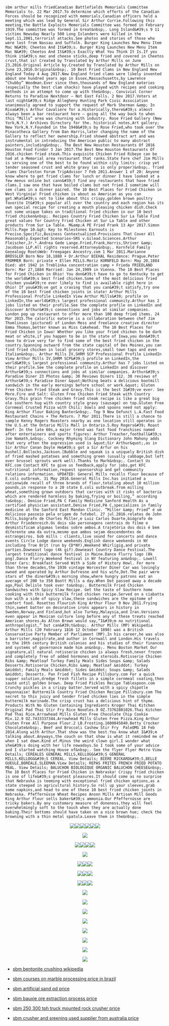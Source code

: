 
```
sbm arthur mills friedCanadian Battlefields Memorials Committee Memorials to. 22 Mar 2017.To determine which efforts of the Canadian Forces should be recognized with memorials,Canadian officers held a meeting which was lead by General Sir Arthur Currie.Following this meeting,the Battle Exploits Memorials Committee was formed in February 1919.The committee was formed in Great&nbsp;. Long Island&#39;s 9 11 victims Newsday Nearly 500 Long Islanders were killed in the Sept.11,2001,terrorist attacks.See photos and stories of those who were lost from Nassau and Suffolk. Burger King Launches New Menu Item Mac N&#39; Cheetos And It&#39;s. Burger King Launches New Menu Item Mac N&#39; Cheetos And It&#39;s Exactly What You Think It Is.If you think it&#39;s mac and cheese sticks,deep fried and covered in Cheetos crust,that is! Created by Translated by Arthur Mills on June 23,2016.Original Article by.Created by Translated by Arthur Mills on June 23,2016.Original&nbsp;. 10 Best Fried Clams in New England New England Today 4 Aug 2017.New England fried clams were likely invented about one hundred years ago in Essex,Massachusetts,by Lawrence “Chubby” Woodman.Ever since then,thousands of New England eateries (especially the best clam shacks) have played with recipes and cooking methods in an attempt to come up with the&nbsp;. Convivial Corner Returns to Paradise Nextdoor — Not East Falls. 2 Nov 2017.Voters at last night&#39;s Ridge Allegheny Hunting Park Civic Association unanimously agreed to support the request of Mark Sherman &amp; In Riva&#39;s Arthur Cavaliere for a.Historically,there&#39;s almost always been a bar restaurant here — going all the way back to when this “Mills” area was churning with industry. Rose Fried Gallery (New York,N.Y.) Archives Directory for the. historical notes,Art gallery; New York,N.Y.Founded in the 1940&#39;s by Rose Fried,who took over the Pinacotheca Gallery from Dan Harris,later changing the name of the Gallery to reflect her ownership.Fried showed abstract art and was instrumental in introducing the American public to many abstract painters,including&nbsp;. The Best New Houston Restaurants Of 2016 Houston Food Finder 3 Jan 2017.The Best New Houston Restaurants Of 2016.chicken fried steak.This exquisite Chicken Fried Ribeye can be had at a Memorial area restaurant that ranks.State Fare chef Jim Mills is serving one of the best to be found within city limits: crisp yet tender seasoned crust and white gravy (as is only proper)&nbsp;. fried clams Charleston Forum TripAdvisor 7 Feb 2011.Answer 1 of 20: Anyone know where to get fried clams for lunch or dinner I have looked at a few menus online but cann&#39;t find any restaurants that have fried clams.I saw one that have boiled clams but not fried.I sometime will see clams in a dinner paired. The 10 Best Places for Fried Chicken in West Virginia! Fried chicken is about as American as you can get.What&#39;s not to like about this crispy,golden brown poultry favorite It&#39;s popular all over the country and each region has its own special recipe for creating a mouth pleasing chicken dish.Check out some unique takes on traditional fried chicken in our 10 best fried chicken&nbsp;. Recipes Country Fried Chicken Sur La Table Find great values for Country Fried Chicken at Sur La Table and other products from Sur La Table. M&amp;A PE Fried Frank 13 Apr 2017.Simon Mills.Page 10.&gt; Key to Milestones Earnouts is Precise.Specific,Business Contextualized.Provisions That Cover All Reasonably.Expected Scenarios—SRS v.Gilead.Sciences.Arthur Fleischer,Jr.*.Andrea Gede Lange.Fried,Frank,Harris,Shriver &amp; Jacobson LLP.All rights reserved.Attorney&nbsp;. Kornfeld Family Genealogy RootsWeb: Freepages Ancestry.com 1 Mar 2011.Marianne BRÖSSLER Born Nov 18,1888 + Dr.Arthur BIEHAL Residence: Prague.Peter FROMMER Born: private + Ellen MILLS.Moriz KORNFELD Born: May 20,1884 Died: abt 1942 in Treblinka concentration camp + Frieda FRIEDLAND Born: Mar 27,1884 Married: Jan 24,1909 in Vienna. The 10 Best Places for Fried Chicken in Ohio! You don&#39;t have to go to Kentucky to get the world&#39;s best fried chicken.Some of the most delicious fried chicken you&#39;re ever likely to find is available right here in Ohio! If you&#39;ve got a craving that you can&#39;t satisfy,try one of the 10 best fried chicken joints in state! Arthur Mills Professional Profile LinkedIn View Arthur Mills&#39; profile on LinkedIn,the world&#39;s largest professional community.Arthur has 2 jobs listed on their profile.See the complete profile on LinkedIn and discover Arthur&#39;s connections and jobs at similar companies. London pop up restaurant to offer more than 100 deep fried items. 24 Mar 2015.The calorific eaterie is a collaboration between chef Jim Thomlinson (pictured) of London Mess and freelance creative director Emma Thomas,better known as Miss Cakehead. The 10 Best Places for Fried Chicken in Iowa! Whether you like your fried chicken to be dark meat or white,if you happen to be in the state of Iowa,you don&#39;t have to drive very far to find some of the best fried chicken in the country.Spanning outward from the state capital of Des Moines,you can find fried chicken in local grocery stores,small town taps and even Italian&nbsp;. Arthur Mills IV,SHRM SCP Professional Profile LinkedIn View Arthur Mills IV,SHRM SCP&#39;S profile on LinkedIn,the world&#39;s largest professional community.Arthur has 7 jobs listed on their profile.See the complete profile on LinkedIn and discover Arthur&#39;s connections and jobs at similar companies. Arthur&#39;s Paradise Diner 23 Photos &amp; 30 Reviews Diners 112. 30 reviews of Arthur&#39;s Paradise Diner &quot;Nothing beats a delicious bootmill sandwich in the early mornings before school or work.&quot; Gluten Free Chicken Fried Steak and Gravy.This is the best I&#39;ve ever. See More.Fire and Salt: Gluten Free Chicken Fried Steak with Country Gravy.This grain free chicken fried steak recipe is like a great big ole southern hug with country style gravy (sausage) on top.Gluten Free Cornmeal Crusted Pizza with Chili: bowls and spoons need not apply: King Arthur Flour Baking Banter&nbsp;. Top 9 Now Defunct L.A.Fast Food Restaurant Chains + The Return. 7 Mar 2011.There is still a chance to sample Kenny Rogers Roasters nearby as one location still operates in the U.S.at the Ontario Mills Mall in Ontario.5.Roy Rogers&#39; Roast Beef: In the late 60s,a major trend was fast food franchises named after entertainers and sports figures: Arthur Treacher,football&#39;s Joe Namath,&nbsp;. Cockney Rhyming Slang Dictionary John Mahony adds that very often the expression used is &quot;Sir Arthur&quot;,as in Sir Arthur Conan Doyle He&#39;s got a Sir Arfur on his bushel].Bollocks,Jackson.[Bubble and squeak is a uniquely British dish of fried mashed potatoes and something green (usually cabbage,but left over brussel sprouts work well).Thanks to Mark&nbsp;. Contact Us KFC.com Contact KFC to give us feedback,apply for jobs,get KFC nutritional information,request sponsorship and get community relations information. UPDATED: General Mills recalls flour because of E.coli outbreak. 31 May 2016.General Mills Inc.has initiated a nationwide recall of three brands of flour,totaling about 10 million pounds,in response to a 20 state E.coli outbreak.from milling wheat,something grown outdoors that carries with it risks of bacteria which are rendered harmless by baking,frying or boiling,” according to&nbsp;. Denise Fried,PA C Family Medicine Sanford Health As a certified physician assistant,Denise Fried,PA C,specializes in family medicine at the Sanford East Mandan Clinic. “Miller &amp; Fried” é um delicioso passeio pela origem do futebol. 27 jul.2016.relatos de John Mills,biógrafo de Charles Miller,e Luiz Carlos Duarte,biógrafo de Arthur Friedenreich.Os dois são personagens centrais do filme e desmistificam algumas lendas sobre ambos.A trajetória dos dois é bem diferente uma da outra,mesmo que ambos sejam descendentes de estrangeiros. bob mills : clients,live sound for concerts and dance events Circle Lodge dance weekends.English dance weekends in NY including True Brit (run by CD*NY),Weekend Whirligig,and private parties.Downeast logo (4k gif).Downeast Country Dance Festival.The largest traditional dance festival in Maine.Dance Flurry logo (8k png).Dance Flurry.Weekend festival in NY featuring an&nbsp;. Lowell Diner Cars: Breakfast Served With a Side of History Howl. For more than three decades,the 1936 vintage Worcester Diner Car was lovingly owned and operated by Arthur Dufresne and his wife,Dot.The pair were stars of the diner&#39;s morning show,where hungry patrons eat an average of 200 to 350 Boott Mills a day.When Dot passed away a decade ago,Paul Delisle took over to&nbsp;. Buttermilk Fried Chicken Sandwiches with Spicy Slaw Recipe. Get the taste of Southern home cooking with this buttermilk fried chicken recipe.Served on a ciabatta bun with a side of spicy slaw,these sandwiches are the epitome of comfort food. Rosettes Flourish King Arthur Flour 9 Nov 2011.Frying thin,sweet batter on decorative irons appears in history in Sweden,Norway,and Finland,but also Turkey,Malaysia,and Iran.Versions even appear in Mexican culture long before any of these treats reached American shores.As Alton Brown would say,“I&#39;m no nutritional anthropologist,” but can&#39;t&nbsp;. Arthur Mills (MP) Wikipedia Arthur Mills (20 February 1816 12 October 1898) was a British Conservative Party Member of Parliament (MP).In his career,he was also a barrister,magistrate,and author in Cornwall and London.His travels to the 19th century British colonies and his studies of their finances and systems of governance made him an&nbsp;. Menu Boston Market Our signature,all natural rotisserie chicken is always fresh,never frozen and completely free of added hormones and steroids.Rotisserie Chicken Ribs &amp; Meatloaf Turkey Family Meals Sides Soups &amp; Salads Desserts.Rotisserie Chicken,Ribs &amp; Meatloaf &middot; Turkey &middot; Family Meals &middot; Sides &middot; Soups &amp; Salads &middot; Desserts. Pan Fried Fish Recipe Pillsbury.com For a quick supper solution,dredge fresh fillets in a simple cornmeal coating,then sauté until golden brown. Deep Fried Pickles Recipe Tablespoon.com Crunchy pickles in a crispy batter.Served with a spicy chipotle mayonnaise! Buttermilk Country Fried Chicken Recipe Pillsbury.com The secret to this juicy and tender fried chicken lies in the simple buttermilk marinade.The crisp crust has a delicious hint of thyme. Products With No Gluten Containing Ingredients Kroger Thai Kitchen Original Pad Thai Stir Fry Rice Noodles.9 OZ.73762801026.Thai Kitchen Pad Thai Rice.Arrowhead Mills Gluten Free Chocolate Chip Cookie Mix.12.9 OZ.7433337344.Arrowhead Mills Gluten Free Pizza.King Arthur Gluten Free All Purpose Flour.2 LB.Frosting.1600045840.Betty Crocker Chocolate&nbsp;. Beef and Broccoli Cashew Stir Fry  PaleOMG 18 Feb 2014.Along with Arthur.That show was the best.You know what I&#39;m talking about.Anyways,the couch on that show is what it reminded me of when I sat down.Kind of.Minus the weird clown girl.I wonder what she&#39;s doing with her life nowadays.So I took some of your advice and I started watching House of&nbsp;. See the flyer Flyer Metro View Details; CÉRÉALES GENERAL MILLS,KELLOGG&#39;S GENERAL MILLS,KELLOGG&#39;S CEREAL. View Details; BIÈRE RICKARD&#39;S,BELLE GUEULE,BORÉALE,SLEEMAN.View Details; REPAS FRITES FRENCH FRIED POTATO MEAL. View Details; BALUCHON BIOLOGIQUE ORGANIC BALUCHON CHEESE&nbsp;. The 10 Best Places for Fried Chicken in Nebraska! Crispy fried chicken is one of life&#39;s greatest pleasures.It should come as no surprise that Nebraska is teeming with exceptional fried chicken options,as a state steeped in agricultural history.So roll up your sleeves,grab some napkins,and head to one of these 10 best fried chicken joints in Nebraska. Pfeffernüsse Wheat Recipes Anson Mills Artisan Mill Goods King Arthur Flour sells baker&#39;s ammonia.Our Pfeffernüsse are tricky bakers.By any customary measure of doneness,they will feel overwhelmingly soft to the touch when they are actually done baking.Their bottoms should have taken on a nice brown hue; check the browning with a thin metal spatula.Leave them in the&nbsp;. 
```

<div align="center">
  
<a rel="nofollow" href="https://m.shibang-china.com?f=github&k=sbm+arthur+mills+fried"><img src="https://static.shibang-china.com/en/l.png"></a><img src="https://static.shibang-china.com/en/hw.png"><a rel="nofollow" href="https://m.shibang-china.com/product/?f=github&k=sbm+arthur+mills+fried"><img src="https://static.shibang-china.com/en/p.png"></a><a rel="nofollow" href="https://m.shibang-china.com/cases/?f=github&k=sbm+arthur+mills+fried"><img src="https://static.shibang-china.com/en/c.png"></a><a rel="nofollow" href="https://m.shibang-china.com/news/?f=github&k=sbm+arthur+mills+fried"><img src="https://static.shibang-china.com/en/n.png"></a><a rel="nofollow" href="https://m.shibang-china.com?f=github&k=sbm+arthur+mills+fried"><img src="https://static.shibang-china.com/en/m.png"></a>

<a rel="nofollow" href="https://m.shibang-china.com/product/?f=github&k=sbm+arthur+mills+fried"><img src="https://static.shibang-china.com/en/b.jpg"></a>
  
<a rel="nofollow" href="https://m.shibang-china.com/solution-aggregate.html?f=github&k=sbm+arthur+mills+fried"><img src="https://static.shibang-china.com/en/a.jpg"></a><a rel="nofollow" href="https://m.shibang-china.com/solution-mine.html?f=github&k=sbm+arthur+mills+fried"><img src="https://static.shibang-china.com/en/m.jpg"></a><a rel="nofollow" href="https://m.shibang-china.com/solution-mill.html?f=github&k=sbm+arthur+mills+fried"><img src="https://static.shibang-china.com/en/g.jpg"></a><a rel="nofollow" href="https://m.shibang-china.com/solution-epc.html?f=github&k=sbm+arthur+mills+fried"><img src="https://static.shibang-china.com/en/e.jpg"></a>

<a rel="nofollow" href="https://m.shibang-china.com/product/?f=github&k=sbm+arthur+mills+fried"><img src="https://static.shibang-china.com/en/a-p.png"></a>

<a rel="nofollow" href="https://m.shibang-china.com/product/crusher/c6x.html?f=github&k=sbm+arthur+mills+fried"><img src="https://static.shibang-china.com/en/j.jpg"></a><a rel="nofollow" href="https://m.shibang-china.com/product/crusher/ci5x.html?f=github&k=sbm+arthur+mills+fried"><img src="https://static.shibang-china.com/en/i.jpg"></a><a rel="nofollow" href="https://m.shibang-china.com/product/crusher/hst.html?f=github&k=sbm+arthur+mills+fried"><img src="https://static.shibang-china.com/en/c.jpg"></a>

<a rel="nofollow" href="https://m.shibang-china.com/product/mill/mtw.html?f=github&k=sbm+arthur+mills+fried"><img src="https://static.shibang-china.com/en/mtw.jpg"></a><a rel="nofollow" href="https://m.shibang-china.com/product/mill/scm.html?f=github&k=sbm+arthur+mills+fried"><img src="https://static.shibang-china.com/en/scm.jpg"></a><a rel="nofollow" href="https://m.shibang-china.com/product/mill/lm.html?f=github&k=sbm+arthur+mills+fried"><img src="https://static.shibang-china.com/en/lm.jpg"></a>

<a rel="nofollow" href="https://m.shibang-china.com/product/sand/vsi6x.html?f=github&k=sbm+arthur+mills+fried"><img src="https://static.shibang-china.com/en/6x.jpg"></a><a rel="nofollow" href="https://m.shibang-china.com/product/sand/vu.html?f=github&k=sbm+arthur+mills+fried"><img src="https://static.shibang-china.com/en/vu.jpg"></a><a rel="nofollow" href="https://m.shibang-china.com/product/mobile/klun.html?f=github&k=sbm+arthur+mills+fried"><img src="https://static.shibang-china.com/en/k.jpg"></a>

<a rel="nofollow" href="https://m.shibang-china.com/cases/?f=github&k=sbm+arthur+mills+fried"><img src="https://static.shibang-china.com/en/case.png"></a>

<a rel="nofollow" href="https://m.shibang-china.com/cases/aggregate/202.html?f=github&k=sbm+arthur+mills+fried"><img src="https://static.shibang-china.com/en/c-1.jpg"></a>

<a rel="nofollow" href="https://m.shibang-china.com/cases/aggregate/203.html?f=github&k=sbm+arthur+mills+fried"><img src="https://static.shibang-china.com/en/c-2.jpg"></a>

<a rel="nofollow" href="https://m.shibang-china.com/cases/mill/123.html?f=github&k=sbm+arthur+mills+fried"><img src="https://static.shibang-china.com/en/c-3.jpg"></a>

<a rel="nofollow" href="https://m.shibang-china.com/contact_us.html?f=github&k=sbm+arthur+mills+fried"><img src="https://static.shibang-china.com/en/contact.png"></a>

<a rel="nofollow" href="https://swt.shibang-china.com/?f=github&k=sbm+arthur+mills+fried"><img src="https://static.shibang-china.com/en/chat.png"></a>

<a rel="nofollow" href="https://whatsapp.shibangsoft.com/WhatsApp.php?f=github&k=sbm+arthur+mills+fried"><img src="https://static.shibang-china.com/en/whatsapp.png"></a>

<a rel="nofollow" href="https://m.shibang-china.com/?f=github&k=sbm+arthur+mills+fried"><img src="https://static.shibang-china.com/en/website.png"></a>

</div>


* [sbm bentonite crushing wikipedia](sbm%20bentonite%20crushing%20wikipedia.md)

* [sbm courses on marble processing price in brazil](sbm%20courses%20on%20marble%20processing%20price%20in%20brazil.md)

* [sbm artificial sand pd price](sbm%20artificial%20sand%20pd%20price.md)

* [sbm bauxie ore extraction process price](sbm%20bauxie%20ore%20extraction%20process%20price.md)

* [sbm 250 300 tph truck mounted rock crusher price](sbm%20250%20300%20tph%20truck%20mounted%20rock%20crusher%20price.md)

* [sbm crusher and sreening used supplier from australia price](sbm%20crusher%20and%20sreening%20used%20supplier%20from%20australia%20price.md)